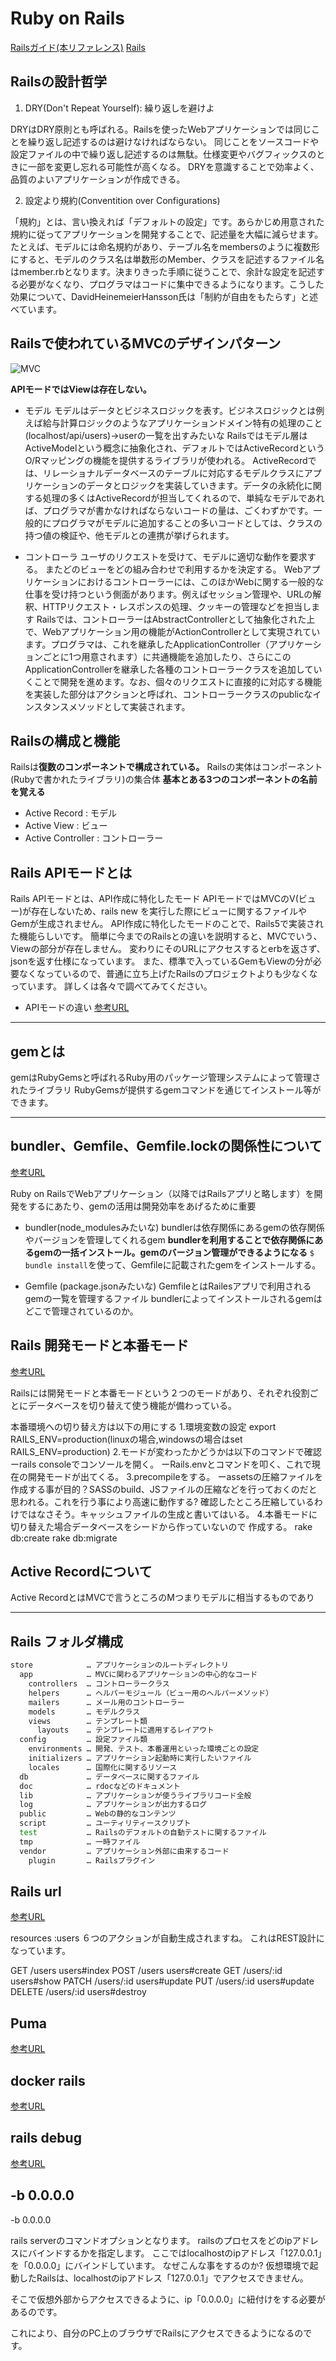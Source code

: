 # Ruby on Rails

[Railsガイド(本リファレンス)](https://railsguides.jp/)
[Rails](https://atmarkit.itmedia.co.jp/ait/articles/1102/23/news109_3.html)

## Railsの設計哲学

1. DRY(Don't Repeat Yourself): 繰り返しを避けよ

DRYはDRY原則とも呼ばれる。Railsを使ったWebアプリケーションでは同じことを繰り返し記述するのは避けなければならない。
同じことをソースコードや設定ファイルの中で繰り返し記述するのは無駄。仕様変更やバグフィックスのときに一部を変更し忘れる可能性が高くなる。
DRYを意識することで効率よく、品質のよいアプリケーションが作成できる。

2. 設定より規約(Conventition over Configurations)

「規約」とは、言い換えれば「デフォルトの設定」です。あらかじめ用意された規約に従ってアプリケーションを開発することで、記述量を大幅に減らせます。たとえば、モデルには命名規約があり、テーブル名をmembersのように複数形にすると、モデルのクラス名は単数形のMember、クラスを記述するファイル名はmember.rbとなります。決まりきった手順に従うことで、余計な設定を記述する必要がなくなり、プログラマはコードに集中できるようになります。こうした効果について、DavidHeinemeierHansson氏は「制約が自由をもたらす」と述べています。

## Railsで使われているMVCのデザインパターン

![MVC](image/mvc.png)

**APIモードではViewは存在しない。**

- モデル
モデルはデータとビジネスロジックを表す。ビジネスロジックとは例えば給与計算ロジックのようなアプリケーションドメイン特有の処理のこと(localhost/api/users)→userの一覧を出すみたいな
Railsではモデル層はActiveModelという概念に抽象化され、デフォルトではActiveRecordというO/Rマッピングの機能を提供するライブラリが使われる。
ActiveRecordでは、リレーショナルデータベースのテーブルに対応するモデルクラスにアプリケーションのデータとロジックを実装していきます。データの永続化に関する処理の多くはActiveRecordが担当してくれるので、単純なモデルであれば、プログラマが書かなければならないコードの量は、ごくわずかです。一般的にプログラマがモデルに追加することの多いコードとしては、クラスの持つ値の検証や、他モデルとの連携が挙げられます。


- コントローラ
ユーザのリクエストを受けて、モデルに適切な動作を要求する。
またどのビューをどの組み合わせで利用するかを決定する。
Webアプリケーションにおけるコントローラーには、このほかWebに関する一般的な仕事を受け持つという側面があります。例えばセッション管理や、URLの解釈、HTTPリクエスト・レスポンスの処理、クッキーの管理などを担当します
Railsでは、コントローラーはAbstractControllerとして抽象化された上で、Webアプリケーション用の機能がActionControllerとして実現されています。プログラマは、これを継承したApplicationController（アプリケーションごとに1つ用意されます）に共通機能を追加したり、さらにこのApplicationControllerを継承した各種のコントローラークラスを追加していくことで開発を進めます。なお、個々のリクエストに直接的に対応する機能を実装した部分はアクションと呼ばれ、コントローラークラスのpublicなインスタンスメソッドとして実装されます。

## Railsの構成と機能

Railsは**復数のコンポーネントで構成されている。**
Railsの実体はコンポーネント(Rubyで書かれたライブラリ)の集合体
**基本とある3つのコンポーネントの名前を覚える**

- Active Record : モデル
- Active View : ビュー
- Active Controller : コントローラー



## Rails APIモードとは

Rails APIモードとは、API作成に特化したモード
APIモードではMVCのV(ビュー)が存在しないため、rails new を実行した際にビューに関するファイルやGemが生成されません。
API作成に特化したモードのことで、Rails5で実装された機能らしいです。 簡単に今までのRailsとの違いを説明すると、MVCでいう、Viewの部分が存在しません。 変わりにそのURLにアクセスするとerbを返さず、jsonを返す仕様になっています。 また、標準で入っているGemもViewの分が必要なくなっているので、普通に立ち上げたRailsのプロジェクトよりも少なくなっています。 詳しくは各々で調べてみてください。

- APIモードの違い
[参考URL](https://note.com/icchoco/n/nd408d2a9b2c8)


---

## gemとは

gemはRubyGemsと呼ばれるRuby用のパッケージ管理システムによって管理されたライブラリ
RubyGemsが提供するgemコマンドを通じてインストール等ができます。




---

## bundler、Gemfile、Gemfile.lockの関係性について

[参考URL](https://qiita.com/nishina555/items/1b343d368c5ecec6aecf)

Ruby on RailsでWebアプリケーション（以降ではRailsアプリと略します）を開発をするにあたり、gemの活用は開発効率をあげるために重要


- bundler(node_modulesみたいな)
bundlerは依存関係にあるgemの依存関係やバージョンを管理してくれるgem
**bundlerを利用することで依存関係にあるgemの一括インストール。gemのバージョン管理ができるようになる**
`$ bundle install`を使って、Gemfileに記載されたgemをインストールする。


- Gemfile (package.jsonみたいな)
GemfileとはRailesアプリで利用されるgemの一覧を管理するファイル
bundlerによってインストールされるgemはどこで管理されているのか。

## Rails 開発モードと本番モード

[参考URL](http://programing-kiso-note.blogspot.com/2014/01/ruby-on-rails.html)

Railsには開発モードと本番モードという２つのモードがあり、それぞれ役割ごとにデータベースを切り替えて使う機能が備わっている。

本番環境への切り替え方は以下の用にする
1.環境変数の設定
export RAILS_ENV=production(linuxの場合,windowsの場合はset RAILS_ENV=production)
2.モードが変わったかどうかは以下のコマンドで確認
ーrails consoleでコンソールを開く。
ーRails.envとコマンドを叩く、これで現在の開発モードが出てくる。
3.precompileをする。
ーassetsの圧縮ファイルを作成する事が目的？SASSのbuild、JSファイルの圧縮などを行っておくのだと思われる。これを行う事により高速に動作する?
確認したところ圧縮しているわけではなさそう。キャッシュファイルの生成と書いてはいる。
4.本番モードに切り替えた場合データベースをシードから作っていないので
作成する。
rake db:create
rake db:migrate


## Active Recordについて

Active RecordとはMVCで言うところのMつまりモデルに相当するものであり

---

## Rails フォルダ構成

```sh
store            … アプリケーションのルートディレクトリ
  app            … MVCに関わるアプリケーションの中心的なコード
    controllers  … コントローラークラス
    helpers      … ヘルパーモジュール（ビュー用のヘルパーメソッド）
    mailers      … メール用のコントローラー
    models       … モデルクラス
    views        … テンプレート類
      layouts    … テンプレートに適用するレイアウト
  config         … 設定ファイル類
    environments … 開発、テスト、本番運用といった環境ごとの設定
    initializers … アプリケーション起動時に実行したいファイル
    locales      … 国際化に関するリソース
  db             … データベースに関するファイル
  doc            … rdocなどのドキュメント
  lib            … アプリケーションが使うライブラリコード全般
  log            … アプリケーションが出力するログ
  public         … Webの静的なコンテンツ
  script         … ユーティリティースクリプト
  test           … Railsのデフォルトの自動テストに関するファイル
  tmp            … 一時ファイル
  vendor         … アプリケーション外部に由来するコード
    plugin       … Railsプラグイン
```

## Rails url

[参考URL](https://qiita.com/190131start/items/49e2e9a42f49f17e45c6)

resources :users
６つのアクションが自動生成されますね。
これはREST設計になっています。

GET /users            users#index
POST /users           users#create
GET /users/:id        users#show
PATCH /users/:id      users#update
PUT /users/:id        users#update
DELETE /users/:id     users#destroy


## Puma

[参考URL](https://nekorails.hatenablog.com/entry/2018/10/12/101011)

## docker  rails

[参考URL](https://qiita.com/eighty8/items/0288ab9c127ddb683315)

## rails debug

[参考URL](https://qiita.com/nishina555/items/e5886339d381db61b412)


## -b 0.0.0.0

-b 0.0.0.0

rails serverのコマンドオプションとなります。
railsのプロセスをどのipアドレスにバインドするかを指定します。
ここではlocalhostのipアドレス「127.0.0.1」を「0.0.0.0」にバインドしています。
なぜこんな事をするのか?
仮想環境で起動したRailsは、localhostのipアドレス「127.0.0.1」でアクセスできません。

そこで仮想外部からアクセスできるように、ip「0.0.0.0」に紐付けをする必要があるのです。

これにより、自分のPC上のブラウザでRailsにアクセスできるようになるのです。
